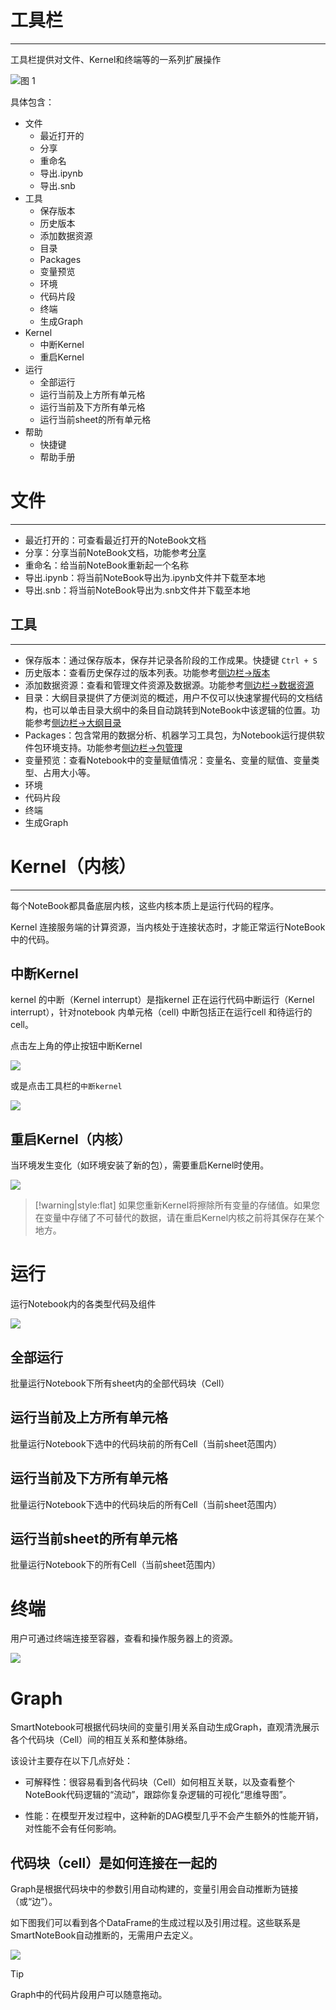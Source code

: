# 工具栏
---
工具栏提供对文件、Kernel和终端等的一系列扩展操作

![图 1](../images/toobar%E7%9A%84%E6%93%8D%E4%BD%9C.png)  


具体包含：

* 文件
  * 最近打开的
  * 分享
  * 重命名
  * 导出.ipynb
  * 导出.snb
* 工具
  * 保存版本
  * 历史版本
  * 添加数据资源
  * 目录
  * Packages
  * 变量预览
  * 环境
  * 代码片段
  * 终端
  * 生成Graph
* Kernel
  * 中断Kernel
  * 重启Kernel
* 运行
  * 全部运行
  * 运行当前及上方所有单元格
  * 运行当前及下方所有单元格
  * 运行当前sheet的所有单元格
* 帮助
  * 快捷键
  * 帮助手册


# 文件
---
* 最近打开的：可查看最近打开的NoteBook文档
* 分享：分享当前NoteBook文档，功能参考<a href="./Share.md" title="分享">分享</a>
* 重命名：给当前NoteBook重新起一个名称
* 导出.ipynb：将当前NoteBook导出为.ipynb文件并下载至本地
* 导出.snb：将当前NoteBook导出为.snb文件并下载至本地


## 工具
---
* 保存版本：通过保存版本，保存并记录各阶段的工作成果。快捷键 `Ctrl + S`
* 历史版本：查看历史保存过的版本列表。功能参考<a href="./Sidebar.md" title="历史版本">侧边栏->版本</a>
* 添加数据资源：查看和管理文件资源及数据源。功能参考<a href="./Sidebar.md" title="数据资源">侧边栏->数据资源</a>
* 目录：大纲目录提供了方便浏览的概述，用户不仅可以快速掌握代码的文档结构，也可以单击目录大纲中的条目自动跳转到NoteBook中该逻辑的位置。功能参考<a href="./Sidebar.md" title="大纲目录">侧边栏->大纲目录</a>
* Packages：包含常用的数据分析、机器学习工具包，为Notebook运行提供软件包环境支持。功能参考<a href="./Sidebar.md" title="包管理">侧边栏->包管理</a>
* 变量预览：查看Notebook中的变量赋值情况：变量名、变量的赋值、变量类型、占用大小等。
* 环境
* 代码片段
* 终端
* 生成Graph

# Kernel（内核）
---
每个NoteBook都具备底层内核，这些内核本质上是运行代码的程序。

Kernel 连接服务端的计算资源，当内核处于连接状态时，才能正常运行NoteBook中的代码。

## 中断Kernel

kernel 的中断（Kernel interrupt）是指kernel 正在运行代码中断运行（Kernel interrupt），针对notebook 内单元格（cell) 中断包括正在运行cell 和待运行的cell。
 
点击左上角的停止按钮中断Kernel

![](/assets/zdkr.png)

或是点击工具栏的`中断kernel`

![](/assets/zdkr2.png)

## 重启Kernel（内核）

当环境发生变化（如环境安装了新的包），需要重启Kernel时使用。

![](/assets/cqkr.png)


> [!warning|style:flat]
> 如果您重新Kernel将擦除所有变量的存储值。如果您在变量中存储了不可替代的数据，请在重启Kernel内核之前将其保存在某个地方。

# 运行

运行Notebook内的各类型代码及组件

![](/assets/yxdm.png)

## 全部运行

批量运行Notebook下所有sheet内的全部代码块（Cell）

## 运行当前及上方所有单元格

批量运行Notebook下选中的代码块前的所有Cell（当前sheet范围内）

## 运行当前及下方所有单元格

批量运行Notebook下选中的代码块后的所有Cell（当前sheet范围内）

## 运行当前sheet的所有单元格

批量运行Notebook下的所有Cell（当前sheet范围内）


# 终端

用户可通过终端连接至容器，查看和操作服务器上的资源。

![](/assets/zdtr.png)

# Graph

SmartNotebook可根据代码块间的变量引用关系自动生成Graph，直观清洗展示各个代码块（Cell）间的相互关系和整体脉络。

该设计主要存在以下几点好处：

- 可解释性：很容易看到各代码块（Cell）如何相互关联，以及查看整个NoteBook代码逻辑的“流动”，跟踪你复杂逻辑的可视化“思维导图”。

- 性能：在模型开发过程中，这种新的DAG模型几乎不会产生额外的性能开销，对性能不会有任何影响。


## 代码块（cell）是如何连接在一起的

Graph是根据代码块中的参数引用自动构建的，变量引用会自动推断为链接（或“边”）。

如下图我们可以看到各个DataFrame的生成过程以及引用过程。这些联系是SmartNoteBook自动推断的，无需用户去定义。

![](/assets/gra.png)

> [!Tip]
> Graph中的代码片段用户可以随意拖动。





